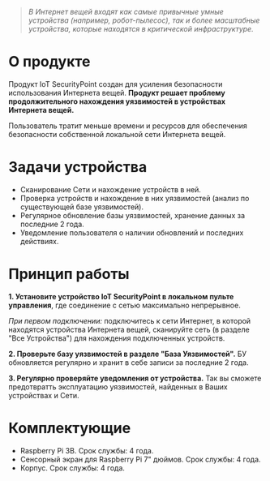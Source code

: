 > *В Интернет вещей входят как самые привычные умные устройства (например, робот-пылесос), так и более масштабные устройства, которые находятся в критической инфраструктуре.*

# О продукте
Продукт IoT SecurityPoint создан для усиления безопасности использования Интернета вещей. **Продукт решает проблему продолжительного нахождения уязвимостей в устройствах Интернета вещей.** 

Пользователь тратит меньше времени и ресурсов для обеспечения безопасности собственной локальной сети Интернета вещей.

# Задачи устройства
- Сканирование Сети и нахождение устройств в ней.
- Проверка устройств и нахождение в них уязвимостей (анализ по существующей базе уязвимостей).
- Регулярное обновление базы уязвимостей, хранение данных за последние 2 года.
- Уведомление пользователя о наличии обновлений и последних действиях.

# Принцип работы
**1. Установите устройство IoT SecurityPoint в локальном пульте управления**, где соединение с сетью максимально непрерывное.

*При первом подключении:* подключитесь к сети Интернет, в которой находятся устройства Интернета вещей, сканируйте сеть (в разделе "Все Устройства") для нахождения подключенных устройств.

**2. Проверьте базу уязвимостей в разделе "База Уязвимостей".** БУ обновляется регулярно и хранит в себе записи за последние 2 года.

**3. Регулярно проверяйте уведомления от устройства.** Так вы сможете предотвратть эксплуатацию уязвимостей, найденных в Ваших устройствах и Сети.

# Комплектующие
- Raspberry Pi 3B. Срок службы: 4 года.
- Сенсорный экран для Raspberry Pi 7" дюймов. Срок службы: 4 года.
- Корпус. Срок службы: 4 года.

